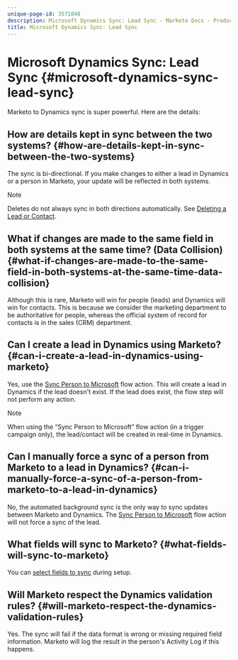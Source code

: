 ```yaml
---
unique-page-id: 3571848
description: Microsoft Dynamics Sync: Lead Sync - Marketo Docs - Product Documentation
title: Microsoft Dynamics Sync: Lead Sync
---
```


# Microsoft Dynamics Sync: Lead Sync {#microsoft-dynamics-sync-lead-sync}

Marketo to Dynamics sync is super powerful. Here are the details:

## How are details kept in sync between the two systems? {#how-are-details-kept-in-sync-between-the-two-systems}

The sync is bi-directional. If you make changes to either a lead in Dynamics or a person in Marketo, your update will be reflected in both systems.

>[!NOTE]
>
>Deletes do not always sync in both directions automatically. See [Deleting a Lead or Contact](http://docs.marketo.com/x/agO1Ag).

## What if changes are made to the same field in both systems at the same time? (Data Collision) {#what-if-changes-are-made-to-the-same-field-in-both-systems-at-the-same-time-data-collision}

Although this is rare, Marketo will win for people (leads) and Dynamics will win for contacts. This is because we consider the marketing department to be authoritative for people, whereas the official system of record for contacts is in the sales (CRM) department.

## Can I create a lead in Dynamics using Marketo? {#can-i-create-a-lead-in-dynamics-using-marketo}

Yes, use the [Sync Person to Microsoft](../../../../product-docs/core-marketo-concepts/smart-campaigns/microsoft-dynamics-flow-actions/sync-person-to-microsoft.md) flow action. This will create a lead in Dynamics if the lead doesn't exist. If the lead does exist, the flow step will not perform any action.

>[!NOTE]
>
>When using the “Sync Person to Microsoft” flow action (in a trigger campaign only), the lead/contact will be created in real-time in Dynamics.

## Can I manually force a sync of a person from Marketo to a lead in Dynamics? {#can-i-manually-force-a-sync-of-a-person-from-marketo-to-a-lead-in-dynamics}

No, the automated background sync is the only way to sync updates between Marketo and Dynamics. The [Sync Person to Microsoft](../../../../product-docs/core-marketo-concepts/smart-campaigns/microsoft-dynamics-flow-actions/sync-person-to-microsoft.md) flow action will not force a sync of the lead.

## What fields will sync to Marketo? {#what-fields-will-sync-to-marketo}

You can  [select fields to sync](https://docs.marketo.com/pages/viewpage.action?pageId=3571830#Step3of3:ConnectMicrosoftDynamicswithMarketo(Online)-SelectFieldstoSync) during setup. 

## Will Marketo respect the Dynamics validation rules? {#will-marketo-respect-the-dynamics-validation-rules}

Yes. The sync will fail if the data format is wrong or missing required field information. Marketo will log the result in the person's Activity Log if this happens.

